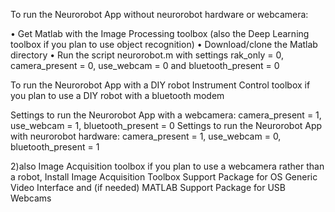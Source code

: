 To run the Neurorobot App without neurorobot hardware or webcamera:

• Get Matlab with the Image Processing toolbox (also the Deep Learning toolbox if you plan to use object recognition)
• Download/clone the Matlab directory
• Run the script neurorobot.m with settings rak_only = 0, camera_present = 0, use_webcam = 0 and bluetooth_present = 0

To run the Neurorobot App with a DIY robot
Instrument Control toolbox if you plan to use a DIY robot with a bluetooth modem

Settings to run the Neurorobot App with a webcamera: camera_present = 1, use_webcam = 1, bluetooth_present = 0
Settings to run the Neurorobot App with neurorobot hardware: camera_present = 1, use_webcam = 0, bluetooth_present = 1

2)also Image Acquisition toolbox if you plan to use a webcamera rather than a robot,  Install Image Acquisition Toolbox Support Package for OS Generic Video Interface and (if needed) MATLAB Support Package for USB Webcams

